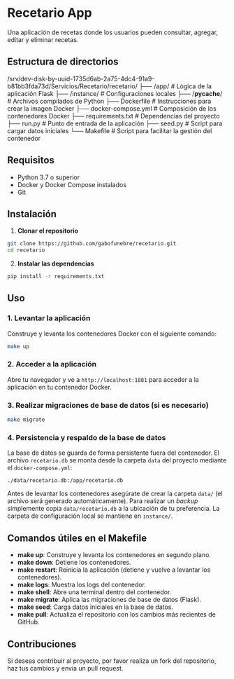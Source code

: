 
# Recetario App

Una aplicación de recetas donde los usuarios pueden consultar, agregar, editar y eliminar recetas.

## Estructura de directorios

/srv/dev-disk-by-uuid-1735d6ab-2a75-4dc4-91a9-b81bb3fda73d/Servicios/Recetario/recetario/
├── /app/                 # Lógica de la aplicación Flask
├── /instance/            # Configuraciones locales
├── /__pycache__/          # Archivos compilados de Python
├── Dockerfile             # Instrucciones para crear la imagen Docker
├── docker-compose.yml     # Composición de los contenedores Docker
├── requirements.txt       # Dependencias del proyecto
├── run.py                 # Punto de entrada de la aplicación
├── seed.py                # Script para cargar datos iniciales
└── Makefile               # Script para facilitar la gestión del contenedor

## Requisitos

- Python 3.7 o superior
- Docker y Docker Compose instalados
- Git

## Instalación

1. **Clonar el repositorio**
```bash
git clone https://github.com/gabofunebre/recetario.git
cd recetario
```

2. **Instalar las dependencias**
```bash
pip install -r requirements.txt
```

## Uso

### 1. Levantar la aplicación
Construye y levanta los contenedores Docker con el siguiente comando:

```bash
make up
```

### 2. Acceder a la aplicación
Abre tu navegador y ve a `http://localhost:1881` para acceder a la aplicación en tu contenedor Docker.

### 3. Realizar migraciones de base de datos (si es necesario)
```bash
make migrate
```

### 4. Persistencia y respaldo de la base de datos
La base de datos se guarda de forma persistente fuera del contenedor. El archivo
`recetario.db` se monta desde la carpeta `data` del proyecto mediante el
`docker-compose.yml`:

```
./data/recetario.db:/app/recetario.db
```

Antes de levantar los contenedores asegúrate de crear la carpeta `data/` (el
archivo será generado automáticamente). Para realizar un *backup* simplemente
copia `data/recetario.db` a la ubicación de tu preferencia. La carpeta de
configuración local se mantiene en `instance/`.

## Comandos útiles en el Makefile

- **make up**: Construye y levanta los contenedores en segundo plano.
- **make down**: Detiene los contenedores.
- **make restart**: Reinicia la aplicación (detiene y vuelve a levantar los contenedores).
- **make logs**: Muestra los logs del contenedor.
- **make shell**: Abre una terminal dentro del contenedor.
- **make migrate**: Aplica las migraciones de base de datos (Flask).
- **make seed**: Carga datos iniciales en la base de datos.
- **make pull**: Actualiza el repositorio con los cambios más recientes de GitHub.

## Contribuciones

Si deseas contribuir al proyecto, por favor realiza un fork del repositorio, haz tus cambios y envía un pull request.
